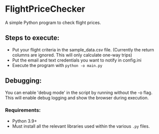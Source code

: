 # FlightPriceChecker
A simple Python program to check flight prices.

## Steps to execute:
- Put your flight criteria in the sample_data.csv file. (Currently the return columns are ignored. This will only calculate one-way trips)
- Put the email and text credentials you want to notify in config.ini
- Execute the program with `python -o main.py`

## Debugging:
You can enable 'debug mode' in the script by running without the -o flag. This will enable debug logging and show the browser during execution. 

### Requirements:
- Python 3.9+ 
- Must install all the relevant libraries used within the various `.py` files.
